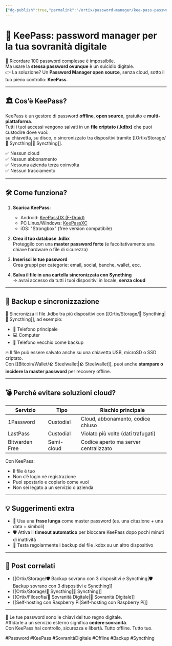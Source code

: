 ```yaml
---
{"dg-publish":true,"permalink":"/ortix/password-manager/kee-pass-password-manager/","title":"🔐 KeePass: password manager per la tua sovranità digitale","tags":["Password","Sicurezza","SovranitàDigitale","KeePass","Syncthing","Offline","Backup"]}
---
```



# 🔐 **KeePass: password manager per la tua sovranità digitale**

🧠 Ricordare 100 password complesse è impossibile.  
Ma usare la **stessa password ovunque** è un suicidio digitale.  
👉 La soluzione? Un **Password Manager open source**, senza cloud, sotto il tuo pieno controllo: **KeePass**.

---

## 🏛️ Cos’è KeePass?

KeePass è un gestore di password **offline**, **open source**, gratuito e **multi-piattaforma**.  
Tutti i tuoi accessi vengono salvati in un **file criptato (.kdbx)** che puoi custodire dove vuoi:  
su chiavetta, su disco, o sincronizzato tra dispositivi tramite [[Ortix/Storage/🔄 Syncthing\|🔄 Syncthing]].

✅ Nessun cloud  
✅ Nessun abbonamento  
✅ Nessuna azienda terza coinvolta  
✅ Nessun tracciamento

---

## 🛠️ Come funziona?

1. **Scarica KeePass**:
   - Android: [KeePassDX (F-Droid)](https://f-droid.org/en/packages/com.kunzisoft.keepass.libre/)
   - PC Linux/Windows: [KeePassXC](https://keepassxc.org/)
   - iOS: "Strongbox" (free version compatibile)

2. **Crea il tuo database .kdbx**  
   Proteggilo con una **master password forte** (e facoltativamente una chiave hardware o file di sicurezza)

3. **Inserisci le tue password**  
   Crea gruppi per categorie: email, social, banche, wallet, ecc.

4. **Salva il file in una cartella sincronizzata con Syncthing**  
   → avrai accesso da tutti i tuoi dispositivi in locale, **senza cloud**

---

## 🔁 Backup e sincronizzazione

💾 Sincronizza il file .kdbx tra più dispositivi con [[Ortix/Storage/🔄 Syncthing\|🔄 Syncthing]], ad esempio:  
- 📱 Telefono principale  
- 💻 Computer  
- 📱 Telefono vecchio come backup

🔥 Il file può essere salvato anche su una chiavetta USB, microSD o SSD criptato.  
Con [[Bitcoin/Wallet/🪨 Steelwallet\|🪨 Steelwallet]], puoi anche **stampare o incidere la master password** per recovery offline.

---

## 💣 Perché evitare soluzioni cloud?

| Servizio       | Tipo       | Rischio principale                      |
|----------------|------------|-----------------------------------------|
| 1Password      | Custodial  | Cloud, abbonamento, codice chiuso       |
| LastPass       | Custodial  | Violato più volte (dati trafugati)      |
| Bitwarden Free | Semi-cloud | Codice aperto ma server centralizzato   |

Con KeePass:
- Il file è tuo  
- Non c’è login né registrazione  
- Puoi spostarlo e copiarlo come vuoi  
- Non sei legato a un servizio o azienda

---

## 💡 Suggerimenti extra

- 🔑 Usa una **frase lunga** come master password (es. una citazione + una data + simboli)
- 🛡️ Attiva il **timeout automatico** per bloccare KeePass dopo pochi minuti di inattività
- 🧪 Testa regolarmente i backup del file .kdbx su un altro dispositivo

---

## 🔗 Post correlati

- [[Ortix/Storage/🛡️ Backup sovrano con 3 dispositivi e Syncthing\|🛡️ Backup sovrano con 3 dispositivi e Syncthing]]  
- [[Ortix/Storage/🔄 Syncthing\|🔄 Syncthing]]
- [[Ortix/Filosofia/🧭 Sovranità Digitale\|🧭 Sovranità Digitale]]
- [[Self-hosting con Raspberry Pi\|Self-hosting con Raspberry Pi]]

---

🔐 Le tue password sono le chiavi del tuo regno digitale.  
Affidarle a un servizio esterno significa **cedere sovranità**.  
Con KeePass hai controllo, sicurezza e libertà. Tutto offline. Tutto tuo.

#Password #KeePass #SovranitàDigitale #Offline #Backup #Syncthing